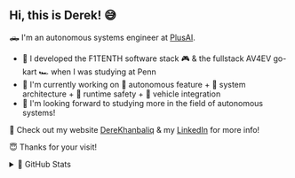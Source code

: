 Hi, this is Derek! 😅
---

<!--
**derekhanbaliq/derekhanbaliq** is a ✨ _special_ ✨ repository because its `README.md` (this file) appears on your GitHub profile.

Here are some ideas to get you started:

- 🔭 I’m currently working on ...
- 🌱 I’m currently learning ...
- 👯 I’m looking to collaborate on ...
- 🤔 I’m looking for help with ...
- 💬 Ask me about ...
- 📫 How to reach me: ...
- 😄 Pronouns: ...
- ⚡ Fun fact: ...
-->

🛻 I'm an autonomous systems engineer at [PlusAI](https://plus.ai/). 
<!--I graduated as a dual master's student majoring in ⚡ Electrical Engineering & ⚙️ Mechanical Engineering at the University of Pennsylvania. -->

- 🎯 I developed the F1TENTH software stack 🎮 & the fullstack AV4EV go-kart 🏎️ when I was studying at Penn
- 🌉 I'm currently working on 🚀 autonomous feature + 📖 system architecture + 🛑 runtime safety + 🚋 vehicle integration
- 🔭 I'm looking forward to studying more in the field of autonomous systems!

<!--🛠️ Some tools that I use:-->

📌 Check out my website [DereKhanbaliq](https://derekhanbaliq.weebly.com/) & my [LinkedIn](https://www.linkedin.com/in/derekzhou-1105/) for more info!

😇 Thanks for your visit!

<details>
  
  <summary>🎉 GitHub Stats</summary>
  <p align="center">
    <a href="https://github.com/derekhanbaliq/github-readme-stats" target="_blank">
      <img alt="Derek's GitHub Stats" src="https://github-readme-stats.vercel.app/api?username=derekhanbaliq&show_icons=true&count_private=true&bg_color=00000000&card_width=500" />
    </a>  
  </p>
  <p align="center">
    <a href="https://github.com/derekhanbaliq/github-readme-stats" target="_blank">
      <!--only self public repo!-->
      <img alt="Derek's GitHub Stats" src="https://github-readme-stats.vercel.app/api/top-langs/?username=derekhanbaliq&layout=compact&card_width=450&exclude_repo=Quadrotor-Fatih,LFI-Novabot-Simulation,Chinese-Chess-Robot-V0.4.2" />
    </a>   
  </p>

</details>
